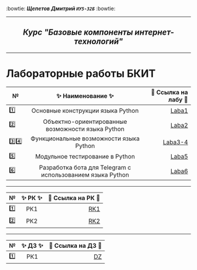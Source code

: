 :bowtie:
***Щепетов Дмитрий `ИУ5-32Б`*** 
:bowtie:
</p>

___

<h2 align="center"><i>Курс "Базовые компоненты интернет-технологий"</i></h2>

___


#   **Лабораторные работы БКИТ**


| №| :sparkles: Наименование :sparkles:   |:round_pushpin: Ссылка на лабу :round_pushpin:|
| ------------- |:------------------:| -----:|
| :one: | Основные конструкции языка Python   | [Laba1](https://github.com/sh-dimitrij/BCIT_3_term/tree/main/Laba1) |
| :two: | Объектно-ориентированные возможности языка Python  | [Laba2](https://github.com/sh-dimitrij/BCIT_3_term/tree/main/Laba2) |
| :three::four: | Функциональные возможности языка Python | [Laba3-4](https://github.com/sh-dimitrij/BCIT_3_term/tree/main/Laba3-4)  |
| :five: | Модульное тестирование в Python | [Laba5](https://github.com/sh-dimitrij/BCIT_3_term/blob/main/Laba5/%D0%9E%D1%82%D1%87%D0%B5%D1%82%20lab5%20%D0%91%D0%9A%D0%98%D0%A2.pdf) |
| :six: | Разработка бота для Telegram с использованием языка Python | [Laba6](https://github.com/sh-dimitrij/BCIT_3_term/blob/main/Laba6/%D0%9E%D1%82%D1%87%D0%B5%D1%82%20lab6%20%D0%91%D0%9A%D0%98%D0%A2.pdf) |

___

| №| :sparkles: РК :sparkles:   |:round_pushpin: Ссылка на РК :round_pushpin:|
| ------------- |:------------------:| -----:|
| :one: | РК1   | [RK1](https://github.com/sh-dimitrij/BCIT_3_term/blob/main/RK1/%D0%A9%D0%B5%D0%BF%D0%B5%D1%82%D0%BE%D0%B2%20%D0%98%D0%A35-32%D0%91%20%D0%91%D0%9A%D0%98%D0%A2%20%D0%A0%D0%9A1.pdf)|
| :two: | РК2   | [RK2](https://github.com/sh-dimitrij/BCIT_3_term/blob/main/RK2/%D0%A9%D0%B5%D0%BF%D0%B5%D1%82%D0%BE%D0%B2%20%D0%98%D0%A35-32%D0%91%20%D0%91%D0%9A%D0%98%D0%A2%20%D0%A0%D0%9A2.pdf)|

___

| №| :sparkles: ДЗ :sparkles:   |:round_pushpin: Ссылка на ДЗ :round_pushpin:|
| ------------- |:------------------:| -----:|
| :one: | РК1   | [DZ](https://github.com/sh-dimitrij/BCIT_3_term/blob/main/DZ/%D0%A9%D0%B5%D0%BF%D0%B5%D1%82%D0%BE%D0%B2%20%D0%98%D0%A35-32%D0%91%20%D0%91%D0%9A%D0%98%D0%A2%20%D0%94%D0%97.pdf)|
